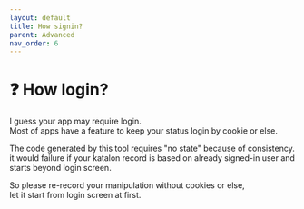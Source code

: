 ```yaml
---
layout: default
title: How signin?
parent: Advanced
nav_order: 6
---
```


# :question: How login?

I guess your app may require login.  
Most of apps have a feature to keep your status login by cookie or else.

The code generated by this tool requires "no state" because of consistency.  
it would failure if your katalon record is based on already signed-in user and starts beyond login screen.

So please re-record your manipulation without cookies or else,  
let it start from login screen at first.
